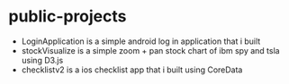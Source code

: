 # public-projects

- LoginApplication is a simple android log in application that i built
- stockVisualize is a simple zoom + pan stock chart of ibm spy and tsla using D3.js
- checklistv2 is a ios checklist app that i built using CoreData
